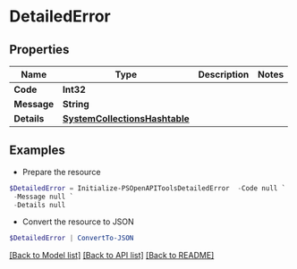 # DetailedError
## Properties

Name | Type | Description | Notes
------------ | ------------- | ------------- | -------------
**Code** | **Int32** |  | 
**Message** | **String** |  | 
**Details** | [**SystemCollectionsHashtable**](.md) |  | 

## Examples

- Prepare the resource
```powershell
$DetailedError = Initialize-PSOpenAPIToolsDetailedError  -Code null `
 -Message null `
 -Details null
```

- Convert the resource to JSON
```powershell
$DetailedError | ConvertTo-JSON
```

[[Back to Model list]](../README.md#documentation-for-models) [[Back to API list]](../README.md#documentation-for-api-endpoints) [[Back to README]](../README.md)

